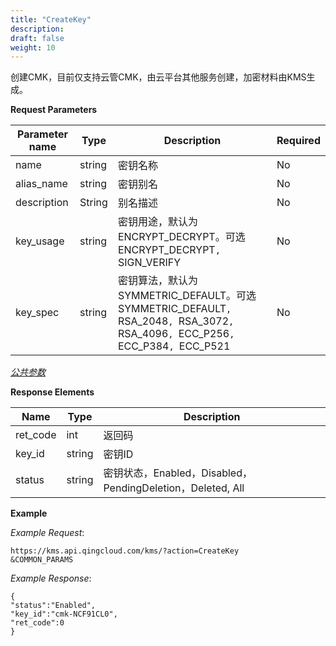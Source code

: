```yaml
---
title: "CreateKey"
description: 
draft: false
weight: 10
---
```


创建CMK，目前仅支持云管CMK，由云平台其他服务创建，加密材料由KMS生成。

**Request Parameters**

| Parameter name | Type | Description | Required |
| --- | --- | --- | --- |
| name           | string | 密钥名称                                                     | No       |
| alias_name     | string | 密钥别名                                                     | No       |
| description | String | 别名描述 | No |
| key_usage | string | 密钥用途，默认为ENCRYPT_DECRYPT。可选ENCRYPT_DECRYPT`, `SIGN_VERIFY | No |
| key_spec | string | 密钥算法，默认为SYMMETRIC_DEFAULT。可选SYMMETRIC_DEFAULT`, `RSA_2048`, `RSA_3072`, `RSA_4096`, `ECC_P256`, `ECC_P384`, `ECC_P521 | No |

[_公共参数_](../../../parameters/)

**Response Elements**

| Name | Type | Description |
| --- | --- | --- |
| ret_code | int  | 返回码      |
| key_id | string | 密钥ID |
| status   | string | 密钥状态，Enabled，Disabled，PendingDeletion，Deleted, All |

**Example**

_Example Request_:

```
https://kms.api.qingcloud.com/kms/?action=CreateKey
&COMMON_PARAMS
```

_Example Response_:

```
{
"status":"Enabled",
"key_id":"cmk-NCF91CL0",
"ret_code":0
}
```
